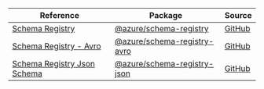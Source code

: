 | Reference | Package | Source |
|---|---|---|
|[Schema Registry](schema-registry-readme.md)|[@azure/schema-registry](https://www.npmjs.com/package/@azure/schema-registry)|[GitHub](https://github.com/Azure/azure-sdk-for-js/blob/main/sdk/schemaregistry/schema-registry)|
|[Schema Registry - Avro](schema-registry-avro-readme.md)|[@azure/schema-registry-avro](https://www.npmjs.com/package/@azure/schema-registry-avro)|[GitHub](https://github.com/Azure/azure-sdk-for-js/blob/main/sdk/schemaregistry/schema-registry-avro)|
|[Schema Registry Json Schema](schema-registry-json-readme.md)|[@azure/schema-registry-json](https://www.npmjs.com/package/@azure/schema-registry-json)|[GitHub](https://github.com/Azure/azure-sdk-for-js/blob/main/sdk/schemaregistry/schema-registry-json)|
